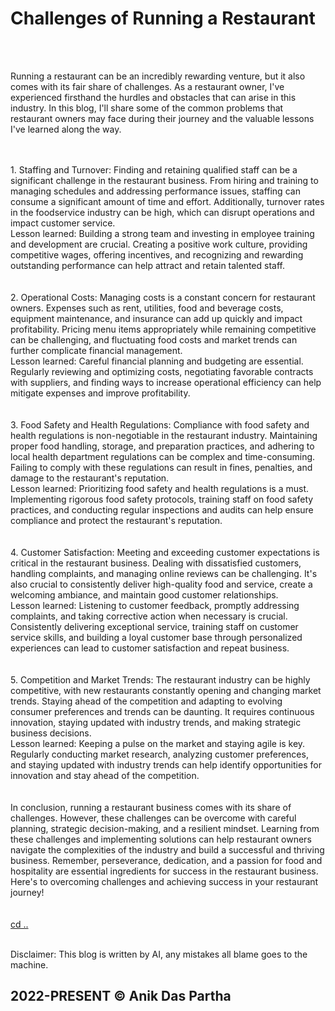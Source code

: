 # Challenges of Running a Restaurant

<br>
<br>
<div class="intro">
<p>Running a restaurant can be an incredibly rewarding venture, but it also comes with its fair share of challenges. As a restaurant owner, I've experienced firsthand the hurdles and obstacles that can arise in this industry. In this blog, I'll share some of the common problems that restaurant owners may face during their journey and the valuable lessons I've learned along the way.</p>
</div>
<br>
<br>
<div class="Problems">
1. Staffing and Turnover: Finding and retaining qualified staff can be a significant challenge in the restaurant business. From hiring and training to managing schedules and addressing performance issues, staffing can consume a significant amount of time and effort. Additionally, turnover rates in the foodservice industry can be high, which can disrupt operations and impact customer service.
</div>
<div class="solution">
Lesson learned: Building a strong team and investing in employee training and development are crucial. Creating a positive work culture, providing competitive wages, offering incentives, and recognizing and rewarding outstanding performance can help attract and retain talented staff.
</div>   
<br>
<br>
<div class="Problems">
2. Operational Costs: Managing costs is a constant concern for restaurant owners. Expenses such as rent, utilities, food and beverage costs, equipment maintenance, and insurance can add up quickly and impact profitability. Pricing menu items appropriately while remaining competitive can be challenging, and fluctuating food costs and market trends can further complicate financial management.
</div>
<div class="solution">
Lesson learned: Careful financial planning and budgeting are essential. Regularly reviewing and optimizing costs, negotiating favorable contracts with suppliers, and finding ways to increase operational efficiency can help mitigate expenses and improve profitability.
</div>
<br>
<br>
<div class="Problems">
3. Food Safety and Health Regulations: Compliance with food safety and health regulations is non-negotiable in the restaurant industry. Maintaining proper food handling, storage, and preparation practices, and adhering to local health department regulations can be complex and time-consuming. Failing to comply with these regulations can result in fines, penalties, and damage to the restaurant's reputation.
</div>
<div class="solution">
Lesson learned: Prioritizing food safety and health regulations is a must. Implementing rigorous food safety protocols, training staff on food safety practices, and conducting regular inspections and audits can help ensure compliance and protect the restaurant's reputation.
</div>
<br>
<br>
<div class="Problems">
4. Customer Satisfaction: Meeting and exceeding customer expectations is critical in the restaurant business. Dealing with dissatisfied customers, handling complaints, and managing online reviews can be challenging. It's also crucial to consistently deliver high-quality food and service, create a welcoming ambiance, and maintain good customer relationships.
</div>
<div class="solution">
Lesson learned: Listening to customer feedback, promptly addressing complaints, and taking corrective action when necessary is crucial. Consistently delivering exceptional service, training staff on customer service skills, and building a loyal customer base through personalized experiences can lead to customer satisfaction and repeat business.
</div>
<br>
<br>
<div class="Problems">
5. Competition and Market Trends: The restaurant industry can be highly competitive, with new restaurants constantly opening and changing market trends. Staying ahead of the competition and adapting to evolving consumer preferences and trends can be daunting. It requires continuous innovation, staying updated with industry trends, and making strategic business decisions.
</div>
<div class="solution">
Lesson learned: Keeping a pulse on the market and staying agile is key. Regularly conducting market research, analyzing customer preferences, and staying updated with industry trends can help identify opportunities for innovation and stay ahead of the competition.
</div>
<br>
<br>
<div class="Problems">
In conclusion, running a restaurant business comes with its share of challenges. However, these challenges can be overcome with careful planning, strategic decision-making, and a resilient mindset. Learning from these challenges and implementing solutions can help restaurant owners navigate the complexities of the industry and build a successful and thriving business. Remember, perseverance, dedication, and a passion for food and hospitality are essential ingredients for success in the restaurant business. Here's to overcoming challenges and achieving success in your restaurant journey!
</div>
<br>
<br>
<a href="./">cd ..</a>
<br>
<br>
<p class="disclaimer">Disclaimer: This blog is written by AI, any mistakes all blame goes to the machine.</p>

## 2022-PRESENT © Anik Das Partha
